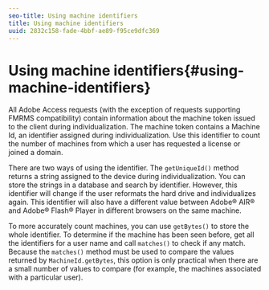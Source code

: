 ```yaml
---
seo-title: Using machine identifiers
title: Using machine identifiers
uuid: 2832c158-fade-4bbf-ae89-f95ce9dfc369
---
```


# Using machine identifiers{#using-machine-identifiers}

All Adobe Access requests (with the exception of requests supporting FMRMS compatibility) contain information about the machine token issued to the client during individualization. The machine token contains a Machine Id, an identifier assigned during individualization. Use this identifier to count the number of machines from which a user has requested a license or joined a domain.

There are two ways of using the identifier. The `getUniqueId()` method returns a string assigned to the device during individualization. You can store the strings in a database and search by identifier. However, this identifier will change if the user reformats the hard drive and individualizes again. This identifier will also have a different value between Adobe® AIR® and Adobe® Flash® Player in different browsers on the same machine.

To more accurately count machines, you can use `getBytes()` to store the whole identifier. To determine if the machine has been seen before, get all the identifiers for a user name and call `matches()` to check if any match. Because the `matches()` method must be used to compare the values returned by `MachineId.getBytes`, this option is only practical when there are a small number of values to compare (for example, the machines associated with a particular user). 
